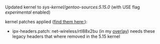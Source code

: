 Updated kernel to *sys-kernel/gentoo-sources:5.15.0* (with USE flag *experimental* enabled)<br/>

kernel patches applied ([find them here:](https://github.com/q-g-j/gentoo-stuff/tree/master/etc/portage/patches/sys-kernel/gentoo-sources)):
- ipx-headers.patch: net-wireless/rtl88x2bu (in my [overlay](https://github.com/q-g-j/qgj-overlay)) needs these legacy headers that where removed in the 5.15 kernel

